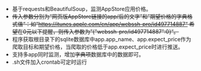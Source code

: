 - 基于requests和BeautifulSoup，监测AppStore应用价格。
- ~~传入参数分别为“网页版AppStore链接的app/后的文字”和”期望价格的字典格式值“：如“https://itunes.apple.com/cn/app/webssh-pro/id497714887“ 希望在0元以下提醒，则传入参数为”{"webssh-pro/id497714887":0}“。~~
- 程序获取根目录下的sqlite数据库中app.app_name、app.expect_price作为爬取目标和期望价格，当爬取的价格低于app.expect_price时进行推送。
- 支持多app同时监测，增加~~字典项~~数据库中的数据即可。
- .sh文件加入crontab可定时运行
